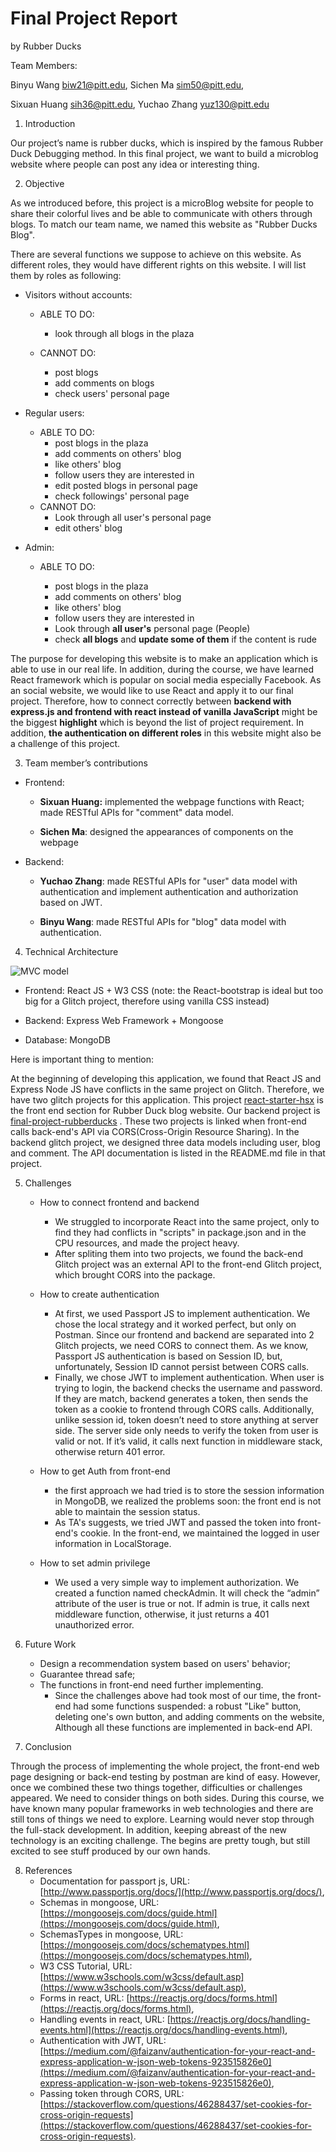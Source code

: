 # Final Project Report

by Rubber Ducks

Team Members:

Binyu Wang [biw21@pitt.edu](biw21@pitt.edu), Sichen Ma [sim50@pitt,edu](sim50@pitt,edu),

Sixuan Huang [sih36@pitt.edu](sih36@pitt.edu), Yuchao Zhang [yuz130@pitt.edu](yuz130@pitt.edu)

1. Introduction

Our project’s name is rubber ducks, which is inspired by the famous Rubber Duck Debugging method.
In this final project, we want to build a microblog website where people can post any idea or interesting thing.

2. Objective

As we introduced before, this project is a microBlog website for people to share their colorful lives and be able to communicate
with others through blogs. To match our team name, we named this website as "Rubber Ducks Blog".

There are several functions we suppose to achieve on this website. As different roles, they would have different rights on this website. I will list them by roles as following:

- Visitors without accounts:
  - ABLE TO DO:
    - look through all blogs in the plaza
  - CANNOT DO:

    - post blogs
    - add comments on blogs
    - check users' personal page
- Regular users:

  - ABLE TO DO:
    - post blogs in the plaza
    - add comments on others' blog
    - like others' blog
    - follow users they are interested in
    - edit posted blogs in personal page
    - check followings' personal page
  - CANNOT DO:
    - Look through all user's personal page
    - edit others' blog

- Admin:
  - ABLE TO DO:

    - post blogs in the plaza
    - add comments on others' blog
    - like others' blog
    - follow users they are interested in
    - Look through **all user's** personal page (People)
    - check **all blogs** and **update some of them** if the content is rude

The purpose for developing this website is to make an application which is able to use in our real life. In addition,
during the course, we have learned React framework which is popular on social media especially Facebook. As an social website, we would
like to use React and apply it to our final project. Therefore, how to connect correctly between **backend with express.js and frontend with
react instead of vanilla JavaScript** might be the biggest **highlight** which is beyond the list of project requirement. In addition, **the authentication on
different roles** in this website might also be a challenge of this project.

3. Team member’s contributions

- Frontend:

  - **Sixuan Huang:** implemented the webpage functions with React; made RESTful APIs for "comment" data model.

  - **Sichen Ma**: designed the appearances of components on the webpage

- Backend:

  - **Yuchao Zhang**: made RESTful APIs for "user" data model with authentication and implement authentication and authorization based on JWT.

  - **Binyu Wang**: made RESTful APIs for "blog" data model with authentication.

4. Technical Architecture

![MVC model](https://cdn.glitch.com/84652ec2-b492-49e3-8631-54eb47d483c4%2F3eaff7f8-a9ce-4c9b-a7a9-3d0df34abf44.image.png?v=1587647793122)

- Frontend: React JS + W3 CSS (note: the React-bootstrap is ideal but too big for a Glitch project, therefore using vanilla CSS instead)

- Backend: Express Web Framework + Mongoose

- Database: MongoDB

Here is important thing to mention:

At the beginning of developing this application, we found that React JS and Express Node JS have conflicts in the same project on Glitch.
Therefore, we have two glitch projects for this application. This project [react-starter-hsx](https://glitch.com/~react-starter-hsx) is the front end section for Rubber Duck blog website.
Our backend project is [final-project-rubberducks](https://glitch.com/~final-project-rubberducks) . These two projects is linked when front-end calls back-end's API via CORS(Cross-Origin Resource Sharing).
In the backend glitch project, we designed three data models including user, blog and comment. The API documentation is listed in the README.md file in that project.

5. Challenges

   - How to connect frontend and backend

     - We struggled to incorporate React into the same project, only to find they had conflicts in "scripts" in package.json and in the CPU resources, and made the project heavy.
     - After spliting them into two projects, we found the back-end Glitch project was an external API to the front-end Glitch project, which brought CORS into the package.

   - How to create authentication

     - At first, we used Passport JS to implement authentication. We chose the local strategy and it worked perfect, but only on Postman. Since our frontend and backend are separated into 2 Glitch projects, we need CORS to connect them. As we know, Passport JS authentication is based on Session ID, but, unfortunately, Session ID cannot persist between CORS calls.
     - Finally, we chose JWT to implement authentication. When user is trying to login, the backend checks the username and password. If they are match, backend generates a token, then sends the token as a cookie to frontend through CORS calls. Additionally, unlike session id, token doesn’t need to store anything at server side. The server side only needs to verify the token from user is valid or not. If it’s valid, it calls next function in middleware stack, otherwise return 401 error.

   - How to get Auth from front-end

     - the first approach we had tried is to store the session information in MongoDB, we realized the problems soon: the front end is not able to maintain the session status.
     - As TA's suggests, we tried JWT and passed the token into front-end's cookie. In the front-end, we maintained the logged in user information in LocalStorage.

   - How to set admin privilege
     - We used a very simple way to implement authorization. We created a function named checkAdmin. It will check the “admin” attribute of the user is true or not. If admin is true, it calls next middleware function, otherwise, it just returns a 401 unauthorized error.

6. Future Work

   - Design a recommendation system based on users' behavior;
   - Guarantee thread safe;
   - The functions in front-end need further implementing.
     - Since the challenges above had took most of our time, the front-end had some functions suspended: a robust "Like" button, deleting one's own button, and adding comments on the website, Although all these functions are implemented in back-end API.

7. Conclusion

Through the process of implementing the whole project, the front-end web page designing or back-end testing by postman are kind of easy. However, once we combined these
two things together, difficulties or challenges appeared. We need to consider things on both sides. During this course, we have known many popular frameworks in web technologies and there are still tons of things we
need to explore. Learning would never stop through the full-stack development. In addition, keeping abreast of the new technology is an exciting challenge. The begins are pretty tough,
but still excited to see stuff produced by our own hands.


8. References
   - Documentation for passport js, URL:[http://www.passportjs.org/docs/](http://www.passportjs.org/docs/),
   - Schemas in mongoose, URL: [https://mongoosejs.com/docs/guide.html](https://mongoosejs.com/docs/guide.html),
   - SchemasTypes in mongoose, URL: [https://mongoosejs.com/docs/schematypes.html](https://mongoosejs.com/docs/schematypes.html),
   - W3 CSS Tutorial, URL: [https://www.w3schools.com/w3css/default.asp](https://www.w3schools.com/w3css/default.asp),
   - Forms in react, URL: [https://reactjs.org/docs/forms.html](https://reactjs.org/docs/forms.html),
   - Handling events in react, URL: [https://reactjs.org/docs/handling-events.html](https://reactjs.org/docs/handling-events.html),
   - Authentication with JWT, URL: [https://medium.com/@faizanv/authentication-for-your-react-and-express-application-w-json-web-tokens-923515826e0](https://medium.com/@faizanv/authentication-for-your-react-and-express-application-w-json-web-tokens-923515826e0),
   - Passing token through CORS, URL: [https://stackoverflow.com/questions/46288437/set-cookies-for-cross-origin-requests](https://stackoverflow.com/questions/46288437/set-cookies-for-cross-origin-requests).
